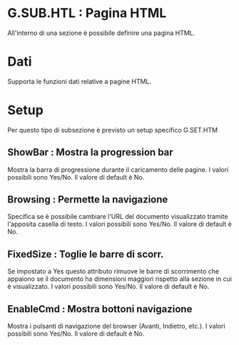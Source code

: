 # G.SUB.HTL :  Pagina HTML

All'interno di una sezione è possibile definire una pagina HTML.

# Dati

Supporta le funzioni dati relative a pagine HTML.

# Setup

Per questo tipo di subsezione è previsto un setup specifico G.SET.HTM

## ShowBar :  Mostra la progression bar
Mostra la barra di progressione durante il caricamento delle pagine. I valori possibili sono Yes/No. Il valore di default è No.

## Browsing :  Permette la navigazione
Specifica se è possibile cambiare l'URL del documento visualizzato tramite l'apposita casella di testo. I valori possibili sono Yes/No. Il valore di default è No.

## FixedSize :  Toglie le barre di scorr.
Se impostato a Yes questo attributo rimuove le barre di scorrimento che appaiono se il documento ha dimensioni maggiori rispetto alla sezione in cui è visualizzato. I valori possibili sono Yes/No. Il valore di default è No.

## EnableCmd :  Mostra bottoni navigazione
Mostra i pulsanti di navigazione del browser (Avanti, Indietro, etc.). I valori possibili sono Yes/No. Il valore di default è No.
